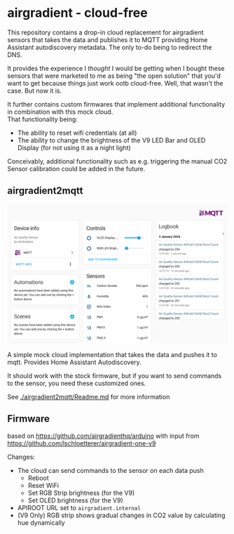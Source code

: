 # airgradient - cloud-free

This repository contains a drop-in cloud replacement for airgradient sensors that takes the data and publishes it to MQTT
providing Home Assistant autodiscovery metadata. The only to-do being to redirect the DNS.

It provides the experience I _thought_ I would be getting when I bought these sensors that were marketed to me as being
"the open solution" that you'd want to get because things just work ootb cloud-free. Well, that wasn't the case. But now it is.

It further contains custom firmwares that implement additional functionality in combination with this mock cloud.<br/>
That functionality being:
- The ability to reset wifi credentials (at all)
- The ability to change the brightness of the V9 LED Bar and OLED Display (for not using it as a night light)

Conceivably, additional functionality such as e.g. triggering the manual CO2 Sensor calibration could be added in the future.

## airgradient2mqtt

![hass_demo.png](./img/hass_demo.png)

A simple mock cloud implementation that takes the data and pushes it to mqtt.
Provides Home Assistant Autodiscovery. 

It should work with the stock firmware, but if you want to send commands to the sensor, you need these customized ones.

See [./airgradient2mqtt/Readme.md](./airgradient2mqtt/Readme.md) for more information


## Firmware

based on https://github.com/airgradienthq/arduino with input from https://github.com/lschloetterer/airgradient-one-v9

Changes:
- The cloud can send commands to the sensor on each data push
  - Reboot
  - Reset WiFi
  - Set RGB Strip brightness (for the V9)
  - Set OLED brightness (for the V9)
- APIROOT URL set to `airgradient.internal`
- (V9 Only) RGB strip shows gradual changes in CO2 value by calculating hue dynamically